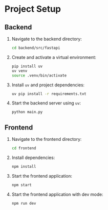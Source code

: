 # Project Setup

## Backend

1. Navigate to the backend directory:
   ```sh
   cd backend/src/fastapi
   ```
2. Create and activate a virtual environment:
   ```sh
   pip install uv
   uv venv
   source .venv/bin/activate
   ```
3. Install `uv` and project dependencies:
   ```sh
   uv pip install -r requirements.txt
   ```
4. Start the backend server using `uv`:
   ```sh
   python main.py
   ```

## Frontend

1. Navigate to the frontend directory:
   ```sh
   cd frontend
   ```
2. Install dependencies:
   ```sh
   npm install
   ```
3. Start the frontend application:
   ```sh
   npm start
   ```
4. Start the frontend application with dev mode:
   ```sh
   npm run dev
   ```
